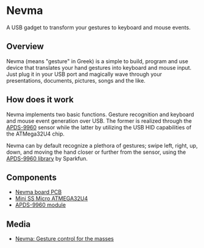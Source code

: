 # Nevma
A USB gadget to transform your gestures to keyboard and mouse events.

## Overview
Nevma (means "gesture" in Greek) is a simple to build, program and use device that translates your hand gestures into keyboard and mouse input. Just plug it in your USB port and magically wave through your presentations, documents, pictures, songs and the like.

## How does it work
Nevma implements two basic functions. Gesture recognition and keyboard and mouse event generation over USB. The former is realized through the [APDS-9960](https://learn.sparkfun.com/tutorials/apds-9960-rgb-and-gesture-sensor-hookup-guide) sensor while the latter by utilizing the USB HID capabilities of the ATMega32U4 chip.

Nevma can by default recognize a plethora of gestures; swipe left, right, up, down, and moving the hand closer or further from the sensor, using the [APDS-9960 library](https://github.com/sparkfun/SparkFun_APDS-9960_Sensor_Arduino_Library) by Sparkfun.

## Components
* [Nevma board PCB](https://www.pcbway.com/project/shareproject/Nevma__Gesture_control_for_the_masses.html)
* [Mini SS Micro ATMEGA32U4](https://www.aliexpress.com/item/New-Arrival-Mini-SS-Micro-ATMEGA32U4-Pro-Micro-Module-Board-Compatible-For-Arduino/32777411276.html)
* [APDS-9960 module](https://www.aliexpress.com/item/GY-9960LLC-APDS-9960-RGB-and-Gesture-Sensor-Module-I2C-Breakout-for-Arduino/32746930049.html)

## Media
*  [Nevma: Gesture control for the masses](https://platis.solutions/blog/2017/11/26/nevma-gesture-control-for-the-masses)
